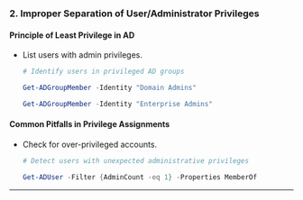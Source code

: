 ### 2. **Improper Separation of User/Administrator Privileges**

#### **Principle of Least Privilege in AD**

- List users with admin privileges.

	```powershell
	# Identify users in privileged AD groups
 
	Get-ADGroupMember -Identity "Domain Admins"
 
	Get-ADGroupMember -Identity "Enterprise Admins"
	```

#### **Common Pitfalls in Privilege Assignments**

- Check for over-privileged accounts.

	```powershell
	# Detect users with unexpected administrative privileges
 
	Get-ADUser -Filter {AdminCount -eq 1} -Properties MemberOf
	```

---

